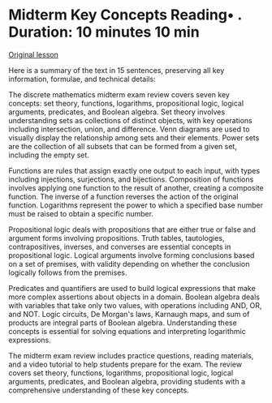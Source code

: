 # Midterm Key Concepts Reading• . Duration: 10 minutes 10 min

[Original lesson](https://www.coursera.org/learn/uol-discrete-mathematics/supplement/YSNzH/midterm-key-concepts)

Here is a summary of the text in 15 sentences, preserving all key information, formulae, and technical details:

The discrete mathematics midterm exam review covers seven key concepts: set theory, functions, logarithms, propositional logic, logical arguments, predicates, and Boolean algebra. Set theory involves understanding sets as collections of distinct objects, with key operations including intersection, union, and difference. Venn diagrams are used to visually display the relationship among sets and their elements. Power sets are the collection of all subsets that can be formed from a given set, including the empty set.

Functions are rules that assign exactly one output to each input, with types including injections, surjections, and bijections. Composition of functions involves applying one function to the result of another, creating a composite function. The inverse of a function reverses the action of the original function. Logarithms represent the power to which a specified base number must be raised to obtain a specific number.

Propositional logic deals with propositions that are either true or false and argument forms involving propositions. Truth tables, tautologies, contrapositives, inverses, and converses are essential concepts in propositional logic. Logical arguments involve forming conclusions based on a set of premises, with validity depending on whether the conclusion logically follows from the premises.

Predicates and quantifiers are used to build logical expressions that make more complex assertions about objects in a domain. Boolean algebra deals with variables that take only two values, with operations including AND, OR, and NOT. Logic circuits, De Morgan's laws, Karnaugh maps, and sum of products are integral parts of Boolean algebra. Understanding these concepts is essential for solving equations and interpreting logarithmic expressions.

The midterm exam review includes practice questions, reading materials, and a video tutorial to help students prepare for the exam. The review covers set theory, functions, logarithms, propositional logic, logical arguments, predicates, and Boolean algebra, providing students with a comprehensive understanding of these key concepts.

